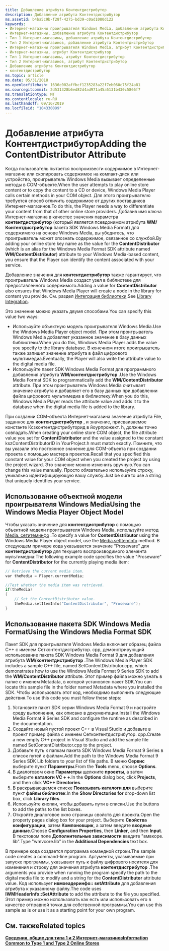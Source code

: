 ```yaml
---
title: Добавление атрибута Контентдистрибутор
description: Добавление атрибута Контентдистрибутор
ms.assetid: b4ba5c9b-f28f-4275-bd39-c0ad1080d122
keywords:
- Интернет-магазины проигрывателя Windows Media, добавление атрибута Контентдистрибутор
- Интернет-магазины, добавление атрибута Контентдистрибутор
- Тип 1 Интернет-магазины, добавление атрибута Контентдистрибутор
- Тип 2 Интернет-магазинов, добавление атрибута Контентдистрибутор
- Интернет-магазины проигрывателя Windows Media, атрибут Контентдистрибутор
- Интернет-магазины, атрибут Контентдистрибутор
- Тип 1 Интернет-магазины, атрибут Контентдистрибутор
- Тип 2 Интернет-магазинов, атрибут Контентдистрибутор
- Добавление атрибута Контентдистрибутор
- контентдистрибутор
ms.topic: article
ms.date: 05/31/2018
ms.openlocfilehash: 1636c002affbcf1235283a22f7eb060c75f24a81
ms.sourcegitcommit: 2d531328b6ed82d4ad971a45a5131b430c5866f7
ms.translationtype: MT
ms.contentlocale: ru-RU
ms.lasthandoff: 09/16/2019
ms.locfileid: "104330099"
---
```

# <a name="adding-the-contentdistributor-attribute"></a><span data-ttu-id="b6754-113">Добавление атрибута Контентдистрибутор</span><span class="sxs-lookup"><span data-stu-id="b6754-113">Adding the ContentDistributor Attribute</span></span>

<span data-ttu-id="b6754-114">Когда пользователь пытается воспроизвести содержимое в Интернет-магазине или скопировать содержимое на компакт-диск или устройство, проигрыватель Windows Media вызывает определенные методы в COM-объекте.</span><span class="sxs-lookup"><span data-stu-id="b6754-114">When the user attempts to play online store content or to copy the content to a CD or device, Windows Media Player calls certain methods in your COM object.</span></span> <span data-ttu-id="b6754-115">Для этого проигрывателю требуется способ отличить содержимое от других поставщиков Интернет-магазинов.</span><span class="sxs-lookup"><span data-stu-id="b6754-115">To do this, the Player needs a way to differentiate your content from that of other online store providers.</span></span> <span data-ttu-id="b6754-116">Добавив имя ключа Интернет-магазина в качестве значения параметра **контентдистрибутор** (который является псевдонимом атрибута **WM/Контентдистрибутор** пакета SDK Windows Media Format) для содержимого на основе Windows Media, вы убедитесь, что проигрыватель может опознать содержимое, связанное со службой.</span><span class="sxs-lookup"><span data-stu-id="b6754-116">By adding your online store key name as the value for the **ContentDistributor** (which is an alias for the Windows Media Format SDK attribute named **WM/ContentDistributor**) attribute to your Windows Media-based content, you ensure that the Player can identify the content associated with your service.</span></span>

<span data-ttu-id="b6754-117">Добавление значения для **контентдистрибутор** также гарантирует, что проигрыватель Windows Media создаст узел в библиотеке для предоставленного содержимого.</span><span class="sxs-lookup"><span data-stu-id="b6754-117">Adding a value for **ContentDistributor** also ensures that Windows Media Player will create a node in the library for content you provide.</span></span> <span data-ttu-id="b6754-118">См. раздел [Интеграция библиотеки](library-integration.md).</span><span class="sxs-lookup"><span data-stu-id="b6754-118">See [Library Integration](library-integration.md).</span></span>

<span data-ttu-id="b6754-119">Это значение можно указать двумя способами.</span><span class="sxs-lookup"><span data-stu-id="b6754-119">You can specify this value two ways:</span></span>

-   <span data-ttu-id="b6754-120">Используйте объектную модель проигрывателя Windows Media.</span><span class="sxs-lookup"><span data-stu-id="b6754-120">Use the Windows Media Player object model.</span></span> <span data-ttu-id="b6754-121">При этом проигрыватель Windows Media добавляет указанное значение в базу данных библиотеки.</span><span class="sxs-lookup"><span data-stu-id="b6754-121">When you do this, Windows Media Player adds the value you specify to the library database.</span></span> <span data-ttu-id="b6754-122">В конечном итоге проигрыватель также запишет значение атрибута в файл цифрового мультимедиа.</span><span class="sxs-lookup"><span data-stu-id="b6754-122">Eventually, the Player will also write the attribute value to the digital media file.</span></span>
-   <span data-ttu-id="b6754-123">Используйте пакет SDK Windows Media Format для программного добавления атрибута **WM/контентдистрибутор** .</span><span class="sxs-lookup"><span data-stu-id="b6754-123">Use the Windows Media Format SDK to programmatically add the **WM/ContentDistributor** attribute.</span></span> <span data-ttu-id="b6754-124">При этом проигрыватель Windows Media считывает значение атрибута и добавляет его в базу данных при добавлении файла цифрового мультимедиа в библиотеку.</span><span class="sxs-lookup"><span data-stu-id="b6754-124">When you do this, Windows Media Player reads the attribute value and adds it to the database when the digital media file is added to the library.</span></span>

<span data-ttu-id="b6754-125">При создании COM-объекта Интернет-магазина значение атрибута File, заданное для **контентдистрибутор** , и значение, присваиваемое константе Ксзконтентдистрибуторид в йоурпрожект. h, должны точно совпадать.</span><span class="sxs-lookup"><span data-stu-id="b6754-125">When creating your online store COM object, the file attribute value you set for **ContentDistributor** and the value assigned to the constant kszContentDistributorID in YourProject.h must match exactly.</span></span> <span data-ttu-id="b6754-126">Помните, что вы указали это постоянное значение для COM-объекта при создании проекта с помощью мастера проектов.</span><span class="sxs-lookup"><span data-stu-id="b6754-126">Recall that you specified this constant value for your COM object when you created the project by using the project wizard.</span></span> <span data-ttu-id="b6754-127">Это значение можно изменить вручную.</span><span class="sxs-lookup"><span data-stu-id="b6754-127">You can change this value manually.</span></span> <span data-ttu-id="b6754-128">Просто обязательно используйте строку, уникально идентифицирующую вашу службу.</span><span class="sxs-lookup"><span data-stu-id="b6754-128">Just be sure to use a string that uniquely identifies your service.</span></span>

## <a name="using-the-windows-media-player-object-model"></a><span data-ttu-id="b6754-129">Использование объектной модели проигрывателя Windows Media</span><span class="sxs-lookup"><span data-stu-id="b6754-129">Using the Windows Media Player Object Model</span></span>

<span data-ttu-id="b6754-130">Чтобы указать значение для **контентдистрибутор** с помощью объектной модели проигрывателя Windows Media, используйте метод [Media. сетитеминфо](media-setiteminfo.md) .</span><span class="sxs-lookup"><span data-stu-id="b6754-130">To specify a value for **ContentDistributor** using the Windows Media Player object model, use the [Media.setItemInfo](media-setiteminfo.md) method.</span></span> <span data-ttu-id="b6754-131">В следующем примере кода указывается значение "Proseware" для **контентдистрибутор** для текущего воспроизводимого элемента мультимедиа:</span><span class="sxs-lookup"><span data-stu-id="b6754-131">The following example code specifies the value "Proseware" for **ContentDistributor** for the currently playing media item:</span></span>


```C++
// Retrieve the current media item.
var theMedia = Player.currentMedia;

//Test whether the media item was retrieved.
if(theMedia)
{
    // Set the ContentDistributor value.
    theMedia.setItemInfo("ContentDistributor", "Proseware");
}
```



## <a name="using-the-windows-media-format-sdk"></a><span data-ttu-id="b6754-132">Использование пакета SDK Windows Media Format</span><span class="sxs-lookup"><span data-stu-id="b6754-132">Using the Windows Media Format SDK</span></span>

<span data-ttu-id="b6754-133">Пакет SDK для проигрывателя Windows Media включает образец файла C++ с именем Сетконтентдистрибутор. cpp, демонстрирующий использование пакета SDK Windows Media Format 9 для добавления атрибута **WM/контентдистрибутор** .</span><span class="sxs-lookup"><span data-stu-id="b6754-133">The Windows Media Player SDK includes a sample C++ file, named SetContentDistributor.cpp, which demonstrates how to use the Windows Media Format 9 Series SDK to add the **WM/ContentDistributor** attribute.</span></span> <span data-ttu-id="b6754-134">Этот пример файла можно узнать в папке с именем Metadata, в которой установлен пакет SDK.</span><span class="sxs-lookup"><span data-stu-id="b6754-134">You can locate this sample file in the folder named Metadata where you installed the SDK.</span></span> <span data-ttu-id="b6754-135">Чтобы использовать этот код, необходимо выполнить следующие действия.</span><span class="sxs-lookup"><span data-stu-id="b6754-135">To use this code you must follow these steps:</span></span>

1.  <span data-ttu-id="b6754-136">Установите пакет SDK серии Windows Media Format 9 и настройте среду выполнения, как описано в документации.</span><span class="sxs-lookup"><span data-stu-id="b6754-136">Install the Windows Media Format 9 Series SDK and configure the runtime as described in the documentation.</span></span>
2.  <span data-ttu-id="b6754-137">Создайте новый пустой проект C++ в Visual Studio и добавьте в проект пример файла с именем Сетконтентдистрибутор. cpp.</span><span class="sxs-lookup"><span data-stu-id="b6754-137">Create a new empty C++ project in Visual Studio and add the sample file named SetContentDistributor.cpp to the project.</span></span>
3.  <span data-ttu-id="b6754-138">Добавьте путь к папкам пакета SDK Windows Media Format 9 Series в список путей к файлам.</span><span class="sxs-lookup"><span data-stu-id="b6754-138">Add the path to the Windows Media Format 9 Series SDK Lib folders to your list of file paths.</span></span> <span data-ttu-id="b6754-139">В меню **Сервис** выберите пункт **Параметры**.</span><span class="sxs-lookup"><span data-stu-id="b6754-139">From the **Tools** menu, choose **Options**.</span></span>
4.  <span data-ttu-id="b6754-140">В диалоговом окне **Параметры** щелкните **проекты**, а затем выберите **каталоги VC + +**.</span><span class="sxs-lookup"><span data-stu-id="b6754-140">In the **Options** dialog box, click **Projects**, and then click **VC++ Directories**.</span></span>
5.  <span data-ttu-id="b6754-141">В раскрывающемся списке **Показывать каталоги для** выберите пункт **файлы библиотек**.</span><span class="sxs-lookup"><span data-stu-id="b6754-141">In the **Show Directories for** drop-down list box, click **Library files**.</span></span>
6.  <span data-ttu-id="b6754-142">Используйте кнопки, чтобы добавить пути в списки.</span><span class="sxs-lookup"><span data-stu-id="b6754-142">Use the buttons to add the paths to the list boxes.</span></span>
7.  <span data-ttu-id="b6754-143">Откройте диалоговое окно страницы свойств для проекта.</span><span class="sxs-lookup"><span data-stu-id="b6754-143">Open the property pages dialog box for your project.</span></span> <span data-ttu-id="b6754-144">Выберите **Свойства конфигурации**, затем **Компоновщик**, а затем введите **входные данные**.</span><span class="sxs-lookup"><span data-stu-id="b6754-144">Choose **Configuration Properties**, then **Linker**, and then **Input**.</span></span> <span data-ttu-id="b6754-145">В текстовом поле **Дополнительные зависимости** введите "вмвкоре. lib".</span><span class="sxs-lookup"><span data-stu-id="b6754-145">Type "wmvcore.lib" in the **Additional Dependencies** text box.</span></span>

<span data-ttu-id="b6754-146">В примере кода создается программа командной строки.</span><span class="sxs-lookup"><span data-stu-id="b6754-146">The sample code creates a command-line program.</span></span> <span data-ttu-id="b6754-147">Аргументы, указываемые при запуске программы, указывают путь к файлу цифрового носителя для изменения и строку для значения атрибута **контентдистрибутор** .</span><span class="sxs-lookup"><span data-stu-id="b6754-147">The arguments you provide when running the program specify the path to the digital media file to modify and a string for the **ContentDistributor** attribute value.</span></span> <span data-ttu-id="b6754-148">Код использует **ивмхеадеринфо:: setAttribute** для добавления атрибута к указанному файлу.</span><span class="sxs-lookup"><span data-stu-id="b6754-148">The code uses **IWMHeaderInfo::SetAttribute** to add the attribute to the file you specified.</span></span> <span data-ttu-id="b6754-149">Этот пример можно использовать как есть или использовать его в качестве отправной точки для собственной программы.</span><span class="sxs-lookup"><span data-stu-id="b6754-149">You can use this sample as is or use it as a starting point for your own program.</span></span>

## <a name="related-topics"></a><span data-ttu-id="b6754-150">См. также</span><span class="sxs-lookup"><span data-stu-id="b6754-150">Related topics</span></span>

<dl> <dt>

[<span data-ttu-id="b6754-151">**Сведения, общие для типа 1 и 2 Интернет-магазинов**</span><span class="sxs-lookup"><span data-stu-id="b6754-151">**Information Common to Type 1 and Type 2 Online Stores**</span></span>](information-common-to-type-1-and-type-2-online-stores.md)
</dt> </dl>

 

 




